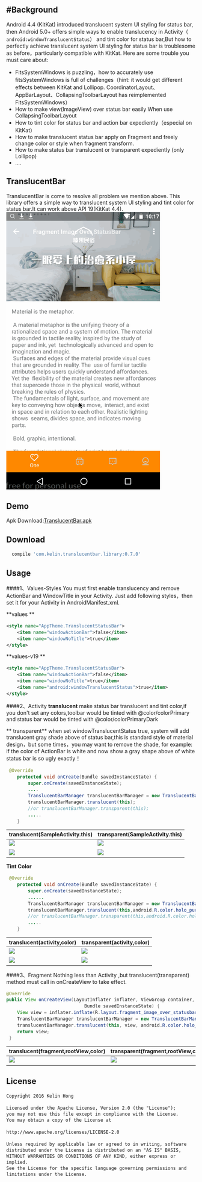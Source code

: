 #Background
---
Android 4.4 (KitKat) introduced translucent system UI styling for status bar, then Android 5.0+ offers simple ways to enable translucency in Activity（ ``` android:windowTranslucentStatus```） and tint color for status bar,But how to perfectly achieve translucent system UI styling for status bar is troublesome as before，particularly  compatible with KitKat. Here are some trouble you must care about:
- FitsSystemWindows is puzzling，how to accurately use fitsSystemWindows is full of challenges（hint: it would get different effects between KitKat and Lollipop. CoordinatorLayout、AppBarLayout、CollapsingToolbarLayout has reimplemented FitsSystemWindows）
- How to make view(ImageView) over status bar easily When use CollapsingToolbarLayout 
- How to tint color for status bar and action bar expediently（especial on KitKat）
- How to make translucent status bar apply on Fragment and freely change color or style when fragment transform.
- How to make status bar translucent or transparent expediently (only Lollipop)
- ....


## TranslucentBar ##
TranslucentBar is come to resolve all problem we mention above. This library offers a simple way to translucent system UI styling and tint color for status bar.It can work above API 19(KitKat 4.4).
![](art/TranslucentBar.gif) 
## Demo ##

Apk Download:[TranslucentBar.apk](art/TranslucentBar.apk) 

## Download ##

```groovy
  compile 'com.kelin.translucentbar.library:0.7.0' 
```

## Usage ##

####1、Values-Styles
You must first enable translucency and remove ActionBar and WindowTitle in your Activity. Just  add following styles，then set it for your Activity in AndroidManifest.xml.

**values **
```xml
<style name="AppTheme.TranslucentStatusBar">
    <item name="windowActionBar">false</item>
    <item name="windowNoTitle">true</item>
</style>
```

**values-v19 **
```xml
<style name="AppTheme.TranslucentStatusBar">
    <item name="windowActionBar">false</item>
    <item name="windowNoTitle">true</item>
    <item name="android:windowTranslucentStatus">true</item>
</style>
```

####2、Activity
**translucent**
 make status bar translucent and tint color,if you don't set any colors,toolbar would be tinted with @color/colorPrimary  and status bar would be tinted with @color/colorPrimaryDark

** transparent**
when set windowTranslucentStatus true, system will add translucent gray shade above of status bar,this is standard style of material design，but some times，you may want to remove the shade, for example: if the color of ActionBar is white and now show a gray shape above of white status bar is so ugly exactly！

```java 
 @Override
    protected void onCreate(Bundle savedInstanceState) {
        super.onCreate(savedInstanceState);
        ....
        TranslucentBarManager translucentBarManager = new TranslucentBarManager(this);
        translucentBarManager.translucent(this);
        //or translucentBarManager.transparent(this);
        .....
    }
```
translucent(SampleActivity.this) |transparent(SampleActivity.this)
---- | ---
![](http://upload-images.jianshu.io/upload_images/966283-17b2d3604c527373.png?imageMogr2/auto-orient/strip%7CimageView2/2/w/1240) |![](http://upload-images.jianshu.io/upload_images/966283-a173f744edca2782.png?imageMogr2/auto-orient/strip%7CimageView2/2/w/1240)
![](http://upload-images.jianshu.io/upload_images/966283-273bc777a2dc76be.gif?imageMogr2/auto-orient/strip)|![](http://upload-images.jianshu.io/upload_images/966283-0bc646b80dd8a4ac.gif?imageMogr2/auto-orient/strip)


**Tint Color**
```java 
 @Override
    protected void onCreate(Bundle savedInstanceState) {
        super.onCreate(savedInstanceState);
        ......
        TranslucentBarManager translucentBarManager = new TranslucentBarManager(this);   
        translucentBarManager.translucent(this,android.R.color.holo_purple);
        //or translucentBarManager.transparent(this,android.R.color.holo_purple);
        .....
    }
```


translucent(activity,color) | transparent(activity,color) 
---- | ---
![](http://upload-images.jianshu.io/upload_images/966283-1d2478af07ee04f3.png?imageMogr2/auto-orient/strip%7CimageView2/2/w/1240) | ![](http://upload-images.jianshu.io/upload_images/966283-7ded45a2b7e78af4.png?imageMogr2/auto-orient/strip%7CimageView2/2/w/1240)
![](http://upload-images.jianshu.io/upload_images/966283-cd3dc96a89fadfc5.gif?imageMogr2/auto-orient/strip) |![](http://upload-images.jianshu.io/upload_images/966283-e100f2f1f1173b62.gif?imageMogr2/auto-orient/strip)



  

####3、Fragment
 Nothing less than Activity ,but  translucent(transparent) method must call in onCreateView  to take effect.
```java
@Override
public View onCreateView(LayoutInflater inflater, ViewGroup container,
                             Bundle savedInstanceState) {
    View view = inflater.inflate(R.layout.fragment_image_over_statusbar, container, false);
    TranslucentBarManager translucentBarManager = new TranslucentBarManager(this);
    translucentBarManager.translucent(this, view, android.R.color.holo_orange_dark);
    return view;
 }
 ```
translucent(fragment,rootView,color) | transparent(fragment,rootView,color) 
---- | ---
![](http://upload-images.jianshu.io/upload_images/966283-0d493f85244118fb.gif?imageMogr2/auto-orient/strip)| ![](http://upload-images.jianshu.io/upload_images/966283-c926ca4f4b3bfa63.gif?imageMogr2/auto-orient/strip)







## License
   ```
 Copyright 2016 Kelin Hong
    
 Licensed under the Apache License, Version 2.0 (the "License");
 you may not use this file except in compliance with the License.
 You may obtain a copy of the License at
    
 http://www.apache.org/licenses/LICENSE-2.0
    
 Unless required by applicable law or agreed to in writing, software
 distributed under the License is distributed on an "AS IS" BASIS,
 WITHOUT WARRANTIES OR CONDITIONS OF ANY KIND, either express or implied.
 See the License for the specific language governing permissions and
 limitations under the License.
    
   ```
